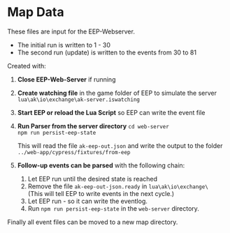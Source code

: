 # Map Data

These files are input for the EEP-Webserver.

- The initial run is written to 1 - 30
- The second run (update) is written to the events from 30 to 81

Created with:

1. **Close EEP-Web-Server** if running

2. **Create watching file** in the game folder of EEP to simulate the server  
   `lua\ak\io\exchange\ak-server.iswatching`

3. **Start EEP or reload the Lua Script**
   so EEP can write the event file

4. **Run Parser from the server directory**
   `cd web-server`  
   `npm run persist-eep-state`

   This will read the file `ak-eep-out.json` and write the output to the folder
   `../web-app/cypress/fixtures/from-eep`

5. **Follow-up events can be parsed** with the following chain:

   1. Let EEP run until the desired state is reached
   2. Remove the file `ak-eep-out-json.ready` in `lua\ak\io\exchange\`  
      (This will tell EEP to write events in the next cycle.)
   3. Let EEP run - so it can write the eventlog.
   4. Run `npm run persist-eep-state` in the `web-server` directory.

Finally all event files can be moved to a new map directory.
